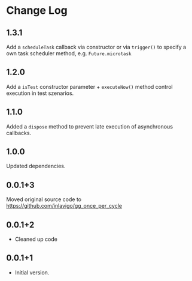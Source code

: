 # Change Log

## 1.3.1

Add a `scheduleTask` callback via constructor or via `trigger()` to specify a own
task scheduler method, e.g. `Future.microtask`

## 1.2.0

Add a `isTest` constructor parameter + `executeNow()` method control execution
in test szenarios.

## 1.1.0

Added a `dispose` method to prevent late execution of asynchronous callbacks.

## 1.0.0

Updated dependencies.

## 0.0.1+3

Moved original source code to <https://github.com/inlavigo/gg_once_per_cycle>

## 0.0.1+2

- Cleaned up code

## 0.0.1+1

- Initial version.
